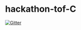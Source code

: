 # hackathon-tof-C
[![Gitter](https://badges.gitter.im/2021A-hackathon-tof-C/community.svg)](https://gitter.im/2021A-hackathon-tof-C/community?utm_source=badge&utm_medium=badge&utm_campaign=pr-badge)
